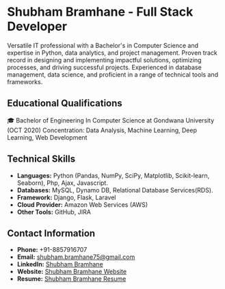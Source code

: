 # Shubham Bramhane - Full Stack Developer

Versatile IT professional with a Bachelor's in Computer Science and expertise in Python, data analytics, and project management. Proven track record in designing and implementing impactful solutions, optimizing processes, and driving successful projects. Experienced in database management, data science, and proficient in a range of technical tools and frameworks.

## Educational Qualifications
🎓 Bachelor of Engineering In Computer Science at Gondwana University (OCT 2020)
Concentration: Data Analysis, Machine Learning, Deep Learning, Web Development

## Technical Skills
- **Languages:** Python (Pandas, NumPy, SciPy, Matplotlib, Scikit-learn, Seaborn), Php, Ajax, Javascript.
- **Databases:** MySQL, Dynamo DB, Relational Database Services(RDS).
- **Framework:** Django, Flask, Laravel
- **Cloud Provider:** Amazon Web Services (AWS)
- **Other Tools:** GitHub, JIRA

## Contact Information
- **Phone:** +91-8857916707
- **Email:** shubham.bramhane75@gmail.com
- **LinkedIn:** [Shubham Bramhane](https://www.linkedin.com/in/shubham1602/)
- **Website:** [Shubham Bramhane Website](https://shubhambramhane.in)
- **Resume:** [Shubham Bramhane Resume](https://shubhambramhane.in/assets/resume/Shubham-Bramhane-resume.pdf)


